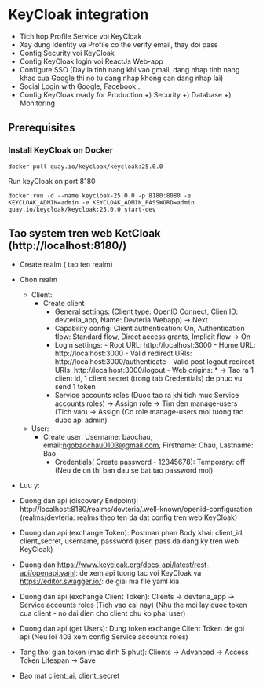 # KeyCloak integration
- Tich hop Profile Service voi KeyCloak
- Xay dung Identity va Profile co the verify email, thay doi pass
- Config Security voi KeyCloak
- Config KeyCloak login voi ReactJs Web-app
- Configure SSO (Day la tinh nang khi vao gmail, dang nhap tinh nang khac cua Google thi no tu dang nhap khong can dang nhap lai)
- Social Login with Google, Facebook...
- Config KeyCloak ready for Production
   +) Security
   +) Database
   +) Monitoring

## Prerequisites

### Install KeyCloak on Docker

`docker pull quay.io/keycloak/keycloak:25.0.0`

Run keyCloak on port 8180

`docker run -d --name keycloak-25.0.0 -p 8180:8080 -e KEYCLOAK_ADMIN=admin -e KEYCLOAK_ADMIN_PASSWORD=admin quay.io/keycloak/keycloak:25.0.0 start-dev`

## Tao system tren web KetCloak (http://localhost:8180/)
- Create realm ( tao ten realm)
- Chon realm
    - Client: 
      - Create client 
        - General settings: (Client type: OpenID Connect, Clien ID: devteria_app, Name: Devteria Webapp) -> Next
        - Capability config: Client authentication: On, Authentication flow: Standard flow, Direct access grants, Implicit flow -> On
        - Login settings: 
                          - Root URL: http://localhost:3000
                          - Home URL: http://localhost:3000
                          - Valid redirect URIs: http://localhost:3000/authenticate
                          - Valid post logout redirect URIs: http://localhost:3000/logout
                          - Web origins: *
      -> Tao ra 1 client id, 1 client secret (trong tab Credentials) de phuc vu send 1 token
        - Service accounts roles (Duoc tao ra khi tich muc Service accounts roles) -> Assign role -> Tim den manage-users (Tich vao) -> Assign (Co role manage-users moi tuong tac duoc api admin)
    - User:
      - Create user: Username: baochau, email:ngobaochau0103@gmail.com, Firstname: Chau, Lastname: Bao
        - Credentials( Create password - 12345678): Temporary: off (Neu de on thi ban dau se bat tao password moi)


- Luu y:
 - Duong dan api (discovery Endpoint): http://localhost:8180/realms/devteria/.well-known/openid-configuration (realms/devteria: realms theo ten da dat config tren web KeyCloak)
 - Duong dan api (exchange Token): Postman phan Body khai: client_id, client_secret, username, password (user, pass da  dang ky tren web KeyCloak)
 - Duong dan https://www.keycloak.org/docs-api/latest/rest-api/openapi.yaml: de xem api tuong tac voi KeyCloak va https://editor.swagger.io/: de giai ma file yaml kia
 - Duong dan api (exchange Client Token): Clients -> devteria_app -> Service accounts roles (Tich vao cai nay) (Nhu the moi lay duoc token cua client - no dai dien cho client chu ko phai user)
 - Duong dan api (get Users): Dung token exchange Client Token de goi api (Neu loi 403 xem config Service accounts roles)
 - Tang thoi gian token (mac dinh 5 phut): Clients -> Advanced -> Access Token Lifespan -> Save
 - Bao mat client_ai, client_secret

      